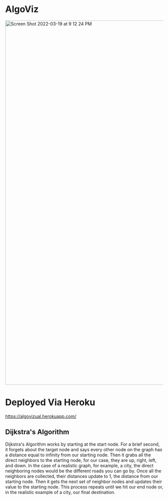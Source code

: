 # AlgoViz
<img width="1161" alt="Screen Shot 2022-03-19 at 9 12 24 PM" src="https://user-images.githubusercontent.com/52815609/161297708-5d8f738d-e1ef-4945-aed0-52b4bf2d18f8.png">

# Deployed Via Heroku
https://algovizual.herokuapp.com/

## Dijkstra's Algorithm
Dijkstra's Algorithm works by starting at the start node. For a brief second, it forgets about the target node and says every other node on the graph has a distance equal to infinity from our starting node. Then it grabs all the direct neighbors to the starting node, for our case, they are up, right, left, and down. In the case of a realistic graph, for example, a city, the direct neighboring nodes would be the different roads you can go by. Once all the neighbors are collected, their distances update to 1, the distance from our starting node. Then it gets the next set of neighbor nodes and updates their value to the starting node. This process repeats until we hit our end node or, in the realistic example of a city, our final destination.
